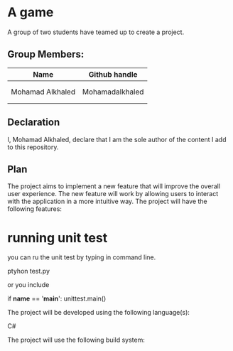# A game 
A group of two students have teamed up to create a project.
## Group Members:
| Name             | Github handle     |
|------------------|-------------------|
|   |        |
|  |   |
| Mohamad Alkhaled | Mohamadalkhaled   |
|       |           |
|  | |


## Declaration

 I, Mohamad Alkhaled, declare that I am the sole author of the content I add to this repository.

 
## Plan

The project aims to implement a new feature that will improve the overall user experience. The new feature will work by allowing users to interact with the application in a more intuitive way. The project will have the following features:


# running unit test
you can ru  the unit test by typing  in command line.

ptyhon test.py 

or you include

if __name__ == '__main__':
    unittest.main()



The project will be developed using the following language(s):

C#



The project will use the following build system: